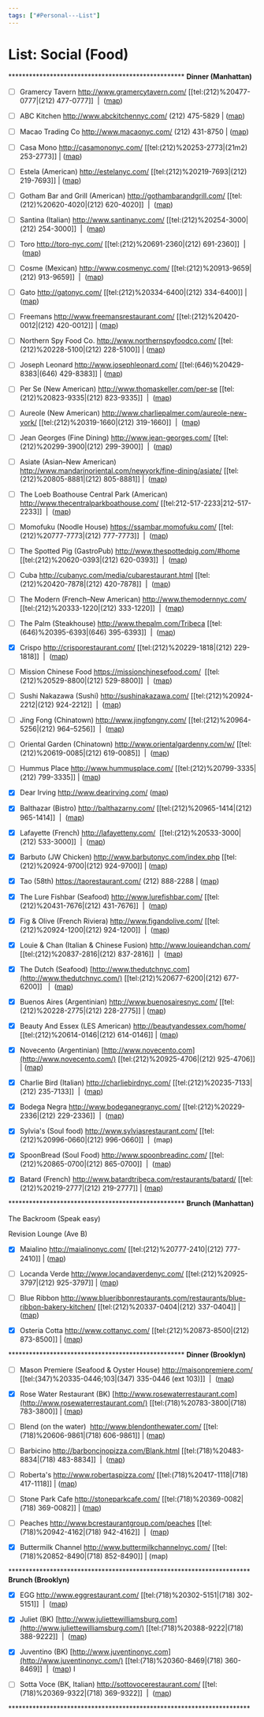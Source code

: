 ```yaml
---
tags: ["#Personal---List"]
---
```

# List: Social (Food)

\*\*\*\*\*\*\*\*\*\*\*\*\*\*\*\*\*\*\*\*\*\*\*\*\*\*\*\*\*\*\*\*\*\*\*\*\*\*\*\*\*\*\*\*\*\*\*\*\*\*\*
**Dinner (Manhattan)**

- [ ] Gramercy Tavern
<http://www.gramercytavern.com/>
[[tel:(212)%20477-0777|(212) 477-0777]]  |  ([map](https://www.google.com/maps/place/42+E+20th+St,+New+York,+NY+10003/@40.7383813,-73.9884631,17z/data=!3m1!4b1!4m2!3m1!1s0x89c259a18206a9d5:0x369619008138756?hl=en))

- [ ] ABC Kitchen
<http://www.abckitchennyc.com/>
(212) 475-5829 | ([map](https://www.google.com/maps/place/ABC+Kitchen/@40.7377416,-73.9896147,15z/data=!4m5!3m4!1s0x0:0x7fa97785ae431822!8m2!3d40.7377416!4d-73.9896147))

- [ ] Macao Trading Co
<http://www.macaonyc.com/>
(212) 431-8750 | ([map](https://www.google.com/maps/place/Macao+Trading+Co/@40.719629,-74.003939,15z/data=!4m5!3m4!))

- [ ] Casa Mono
<http://casamononyc.com/>
[[tel:(212)%20253-2773|(21m2) 253-2773]] | ([map](https://www.google.com/maps/place/125+E+17th+St,+New+York,+NY+10003/@40.7358702,-73.9914092,16z/data=!4m2!3m1!1s0x89c2599f621c854d:0x212421d5fd50f3b8))

- [ ] Estela (American)
<http://estelanyc.com/>
[[tel:(212)%20219-7693|(212) 219-7693]] | ([map](https://www.google.com/maps/place/Estela/@40.7246413,-73.994739,15z/data=!4m2!3m1!1s0x0:0x1419ce2472841070?sa=X&ved=0ahUKEwjWysrqkLzKAhUiyYMKHR7iCb8Q_BIIgwEwCg))

- [ ] Gotham Bar and Grill (American)
<http://gothambarandgrill.com/>
[[tel:(212)%20620-4020|(212) 620-4020]]  |  ([map](https://www.google.com/maps/place/12+E+12th+St,+New+York,+NY+10003/@40.7340887,-73.9960119,17z/data=!3m1!4b1!4m2!3m1!1s0x89c25999ce85bd67:0x8dbe8da502770316))

- [ ] Santina (Italian)
<http://www.santinanyc.com/>
[[tel:(212)%20254-3000|(212) 254-3000]]  |  ([map](https://www.google.com/maps/place/820+Washington+St,+New+York,+NY+10014/@40.7396351,-74.0110642,17z/data=!3m1!4b1!4m2!3m1!1s0x89c259c02e2921eb:0xc51b8debf3ca2c60))

- [ ] Toro
<http://toro-nyc.com/>
[[tel:(212)%20691-2360|(212) 691-2360]]  |  ([map](https://www.google.com/maps/place/85+10th+Ave,+New+York,+NY+10011/@40.7432086,-74.0101429,17z/data=!3m1!4b1!4m2!3m1!1s0x89c259c0b9e9686f:0xb9b91e334e4a3698))

- [ ] Cosme (Mexican)
<http://www.cosmenyc.com/>
[[tel:(212)%20913-9659|(212) 913-9659]]  |  ([map](https://www.google.com/maps/place/35+E+21st+St,+New+York,+NY+10010/@40.7395946,-73.9883805,17z/data=!3m1!4b1!4m2!3m1!1s0x89c259a166ee6ccb:0xd9b20234bc1dc1a6?hl=en))

- [ ] Gato
<http://gatonyc.com/>
[[tel:(212)%20334-6400|(212) 334-6400]] | ([map](https://www.google.com/maps/place/324+Lafayette+St,+New+York,+NY+10012/@40.7255312,-73.9973834,17z/data=!3m1!4b1!4m2!3m1!1s0x89c2598f893aea71:0x68045a5730271c44))

- [ ] Freemans
<http://www.freemansrestaurant.com/>
[[tel:(212)%20420-0012|(212) 420-0012]] | ([map](https://www.google.com/maps/place/Freemans/@40.7218685,-73.9924484,18.25z/data=!4m2!3m1!1s0x89c25985d782c045:0x63207e6fa38398bc?hl=en)) 

- [ ] Northern Spy Food Co.
<http://www.northernspyfoodco.com/>
[[tel:(212)%20228-5100|(212) 228-5100]] | ([map](https://www.google.com/maps/place/Northern+Spy+Food+Co./@40.7286559,-73.9832437,16.75z/data=!4m2!3m1!1s0x89c25976679c17f5:0x179f55a2b9c72e07))

- [ ] Joseph Leonard
<http://www.josephleonard.com/>
[[tel:(646)%20429-8383|(646) 429-8383]] | ([map](https://www.google.com/maps/place/170+Waverly+Pl,+New+York,+NY+10014/@40.7338823,-74.0034357,17z/data=!3m1!4b1!4m2!3m1!1s0x89c259941811626f:0x4a0dc9402a2915c))

- [ ] Per Se (New American)
<http://www.thomaskeller.com/per-se>
[[tel:(212)%20823-9335|(212) 823-9335]]  |  ([map](https://www.google.com/maps/search/Ten+Columbus+Circle+%28at+60th+Street%29,+4th+Floor+Manhattan,+New+York/@40.7687235,-73.982398,17z/data=!3m1!4b1?hl=en))

- [ ] Aureole (New American)
<http://www.charliepalmer.com/aureole-new-york/>
[[tel:(212)%20319-1660|(212) 319-1660]]  |  ([map](https://www.google.com/maps/place/Aureole/@40.755632,-73.985258,17z/data=!3m1!4b1!4m2!3m1!1s0x89c258efc3df8ca7:0x12b8403599ad5ee5?hl=en)) 

- [ ] Jean Georges (Fine Dining)
<http://www.jean-georges.com/>
[[tel:(212)%20299-3900|(212) 299-3900]]  |  ([map](https://www.google.com/maps/place/1+Central+Park+West,+New+York,+NY+10023/@40.7691199,-73.9815582,17z/data=!3m1!4b1!4m2!3m1!1s0x89c258f672b29fe3:0xe79f19f4804d910f?hl=en)) 

- [ ] Asiate (Asian–New American)
<http://www.mandarinoriental.com/newyork/fine-dining/asiate/>
[[tel:(212)%20805-8881|(212) 805-8881]] |  ([map](https://www.google.com/maps/search/80+Columbus+Circle+at+60th+Street,+New+York,+New+York+10023/@40.767931,-73.98245,17z/data=!3m1!4b1?hl=en))

- [ ] The Loeb Boathouse Central Park (American)
<http://www.thecentralparkboathouse.com/>
[[tel:212-517-2233|212-517-2233]]  |  ([map](https://www.google.com/maps/place/The+Loeb+Boathouse+Central+Park/@40.775399,-73.968769,18z/data=!4m2!3m1!1s0x89c2589a07c05e9b:0xe028574b947ab258?hl=en))

- [ ] Momofuku (Noodle House)
<https://ssambar.momofuku.com/>
[[tel:(212)%20777-7773|(212) 777-7773]]  |  ([map](https://www.google.com/maps/place/171+1st+Ave,+New+York,+NY+10003/@40.7291757,-73.9865812,17z/data=!3m1!4b1!4m2!3m1!1s0x89c2599d95b9fc87:0xdf16922dbfb9c2e4)) 

- [ ] The Spotted Pig (GastroPub)
<http://www.thespottedpig.com/#home>
[[tel:(212)%20620-0393|(212) 620-0393]]  |  ([map](https://www.google.com/maps/place/343+W+11th+St,+New+York,+NY+10014/@40.7355254,-74.0103962,17z/data=!3m1!4b1!4m2!3m1!1s0x89c259eb3b7b4e6f:0xdb7e70584ef4aff4))

- [ ] Cuba
<http://cubanyc.com/media/cubarestaurant.html>
[[tel:(212)%20420-7878|(212) 420-7878]]  |  ([map](https://www.google.com/maps/place/222+Thompson+St,+New+York,+NY+10012/@40.729081,-73.99882,17z/data=!3m1!4b1!4m2!3m1!1s0x89c25991bf29f659:0x989a67674fc6a510?hl=en))

- [ ] The Modern (French–New American)
<http://www.themodernnyc.com/>
[[tel:(212)%20333-1220|(212) 333-1220]]  |  ([map](https://www.google.com/maps/place/The+Modern/@40.761012,-73.976781,17z/data=!3m2!4b1!5s0x89c258fbd5f614c7:0x7edf0a3a9a0193a5!4m2!3m1!1s0x89c258fbc4a06f31:0xb0f62a18b16739cc?hl=en))

- [ ] The Palm (Steakhouse)
<http://www.thepalm.com/Tribeca>
[[tel:(646)%20395-6393|(646) 395-6393]]  |  ([map](https://www.google.com/maps/place/206+West+St,+New+York,+NY+10282/@40.7164671,-74.0126849,17z/data=!3m1!4b1!4m2!3m1!1s0x89c25a1c269e12eb:0xb950ef6628818408?hl=en)) 

- [x] Crispo
<http://crisporestaurant.com/>
[[tel:(212)%20229-1818|(212) 229-1818]]  |  ([map](https://www.google.com/maps/place/240+W+14th+St,+New+York,+NY+10011/@40.73912,-74.001784,17z/data=!3m1!4b1!4m2!3m1!1s0x89c259be14901b01:0xf0e9c8bc0a1b0a95?hl=en)) 

- [ ] Mission Chinese Food
<https://missionchinesefood.com/>
 [[tel:(212)%20529-8800|(212) 529-8800]]  |  ([map](https://www.google.com/maps/place/171+E+Broadway,+New+York,+NY+10002/@40.7138292,-73.9918554,17z/data=!3m1!4b1!4m2!3m1!1s0x89c25a2977777bf3:0x68e15366700a4fb0)) 

- [ ] Sushi Nakazawa (Sushi)
<http://sushinakazawa.com/>
[[tel:(212)%20924-2212|(212) 924-2212]]  |  ([map](https://www.google.com/maps/place/Sushi+Nakazawa/@40.731744,-74.0045995,17z/data=!4m9!1m6!2m5!1s23+Commerce+St.+New+York,+NY+10014!3m3!1s23+Commerce+St.+New+York,+NY+10014!2s298+Bedford+Ave,+Brooklyn,+NY+11211!3s0x89c259604f86f55b:0xa3d8349d98be99ca!3m1!1s0x89c2599317340fb3:0xe039cb326a713b70?hl=en)) 

- [ ] Jing Fong (Chinatown)
<http://www.jingfongny.com/>
[[tel:(212)%20964-5256|(212) 964–5256]]  |  ([map](https://www.google.com/maps/dir//Jing+Fong,+20+Elizabeth+St,+New+York,+NY+10013/@40.7163547,-73.9970103,18z/data=!4m13!1m4!3m3!1s0x89c25a27a4786b25:0x1181c2aa6ceec015!2sJing+Fong!3b1!4m7!1m0!1m5!1m1!1s0x89c25a27a4786b25:0x1181c2aa6ceec015!2m2!1d-73.997171!2d40.715972?hl=en)) 

- [ ] Oriental Garden (Chinatown)
<http://www.orientalgardenny.com/w/>
[[tel:(212)%20619-0085|(212) 619-0085]]  |  ([map](https://www.google.com/maps/dir//14+Elizabeth+St,+New+York,+NY+10013/@40.7159365,-73.9972213,18z/data=!4m13!1m4!3m3!1s0x89c25a27a46752ff:0x7ec954f2f8b37dd3!2s14+Elizabeth+St,+New+York,+NY+10013!3b1!4m7!1m0!1m5!1m1!1s0x89c25a27a46752ff:0x7ec954f2f8b37dd3!2m2!1d-73.9972213!2d40.7159365?hl=en))

- [ ] Hummus Place
<http://www.hummusplace.com/>
[[tel:(212)%20799-3335|(212) 799-3335]] | ([map](https://www.google.com/maps/place/Hummus+Place/@40.7800673,-73.982508,17z/data=!3m1!4b1!4m2!3m1!1s0x89c258899c982749:0xbeac01eb8d9041b4))

- [x] Dear Irving
<http://www.dearirving.com/>
([map](https://www.google.com/maps/place/55+Irving+Pl,+New+York,+NY+10003/@40.7362291,-73.9896191,17z/data=!3m1!4b1!4m2!3m1!1s0x89c259a1e0a61215:0x1edffa0c1cf4993b))

- [x] Balthazar (Bistro)
<http://balthazarny.com/>
[[tel:(212)%20965-1414|(212) 965-1414]]  |  ([map](https://www.google.com/maps/place/80+Spring+St,+New+York,+NY+10012/@40.7226041,-73.9982235,17z/data=!3m1!4b1!4m2!3m1!1s0x89c259892cccb7b7:0xfd1e1bcf051948bd?hl=en))

- [x] Lafayette (French)
http://lafayetteny.com/
 [[tel:(212)%20533-3000|(212) 533-3000]]  |  ([map](https://www.google.com/maps/place/380+Lafayette+St,+New+York,+NY+10003/@40.7276201,-73.9959672,17z/data=!3m1!4b1!4m2!3m1!1s0x89c2599ab9d92e79:0x7205420ee9c5d0bc)) 

- [x] Barbuto (JW Chicken)
<http://www.barbutonyc.com/index.php>
[[tel:(212)%20924-9700|(212) 924-9700]] | ([map](https://www.google.com/maps/place/775+Washington+St,+New+York,+NY+10014/data=!4m2!3m1!1s0x89c259eabfb3d495:0xf833ee0a4dae8e9d?sa=X&ved=0ahUKEwiN4urj5sDWAhUgS2MKHQnzDQ8Q8gEILTAB))

- [x] Tao (58th)
<https://taorestaurant.com/>
(212) 888-2288 | ([map](https://www.google.com/search?q=Tao%20nyc&ie=utf-8&oe=utf-8&num=30&npsic=0&rflfq=1&rlha=0&rllag=40752531,-73987770,1777&tbm=lcl&rldimm=8305656831811310166&ved=0ahUKEwjHt4vQ3YnVAhXGOT4KHSwTChAQvS4IUjAB&rldoc=1&tbs=lrf:!2m1!1e2!2m1!1e1!2m1!1e3!3sEAE,lf:1,lf_ui:9#rlfi=hd:;si:;mv:!1m3!1d11019.281522309213!2d-73.98777025!3d40.75253125!2m3!1f0!2f0!3f0!3m2!1i427!2i350!4f13.1))

- [x] The Lure Fishbar (Seafood)
<http://www.lurefishbar.com/>
[[tel:(212)%20431-7676|(212) 431-7676]]  |  ([map](https://www.google.com/maps/search/142+Mercer+Street+Manhattan,+New+York/@40.724703,-73.9983278,17z/data=!3m1!4b1?hl=en))

- [x] Fig & Olive (French Riviera)
<http://www.figandolive.com/>
[[tel:(212)%20924-1200|(212) 924-1200]]  |  ([map](https://www.google.com/maps/search/420+West+13th+Street+New+York,+NY+10014/@40.7405525,-74.0071381,17z/data=!3m1!4b1?hl=en))

- [x] Louie & Chan (Italian & Chinese Fusion)
<http://www.louieandchan.com/>
[[tel:(212)%20837-2816|(212) 837-2816]]  |  ([map](https://www.google.com/maps/search/303+Broome+St.+New+York,+NY+10012/@40.718652,-73.9923807,17z/data=!3m1!4b1?hl=en))

- [x] The Dutch (Seafood)
[http://www.thedutchnyc.com](http://www.thedutchnyc.com/)
[[tel:(212)%20677-6200|(212) 677-6200]]   |  ([map](https://www.google.com/maps/search/++131+SULLIVAN+STREET+NEW+YORK,+NY+10012/@40.7265685,-74.002145,17z/data=!3m1!4b1?hl=en))

- [x] Buenos Aires (Argentinian)
<http://www.buenosairesnyc.com/>
[[tel:(212)%20228-2775|(212) 228-2775]] | ([map](https://www.google.com/maps/place/513+E+6th+St,+New+York,+NY+10009/@40.725314,-73.9852177,17z/data=!3m1!4b1!4m2!3m1!1s0x89c25982aa86b809:0x4dde115119453079?hl=en))

- [x] Beauty And Essex (LES American)
<http://beautyandessex.com/home/>
[[tel:(212)%20614-0146|(212) 614-0146]] | ([map](http://beautyandessex.com/home/))

- [x] Novecento (Argentinian)
[http://www.novecento.com](http://www.novecento.com/)
[[tel:(212)%20925-4706|(212) 925-4706]] | ([map](https://www.google.com/maps/place/343+W+Broadway,+New+York,+NY+10013/@40.72255,-74.0033499,17z/data=!3m1!4b1!4m2!3m1!1s0x89c2598b9c484607:0xb461da2913be848a?hl=en))

- [x] Charlie Bird (Italian)
<http://charliebirdnyc.com/>
[[tel:(212)%20235-7133|(212) 235-7133]]  |  ([map](https://www.google.com/maps/place/Charlie+Bird/@40.727729,-74.002906,17z/data=!4m9!1m6!2m5!1s5+King+Street++New+York,+NY+10012!3m3!1s5+King+Street++New+York,+NY+10012!2s298+Bedford+Ave,+Brooklyn,+NY+11211!3s0x89c259604f86f55b:0xa3d8349d98be99ca!3m1!1s0x89c2598d8541f67b:0xfa498b518300118?hl=en))

- [x] Bodega Negra
<http://www.bodeganegranyc.com/>
[[tel:(212)%20229-2336|(212) 229-2336]]  |  ([map](https://www.google.com/maps/place/355+W+16th+St,+New+York,+NY+10011/@40.742291,-74.0034554,17z/data=!3m1!4b1!4m2!3m1!1s0x89c259bed88793ad:0xd50aebd821df5345?hl=en))

- [x] Sylvia's (Soul food)
<http://www.sylviasrestaurant.com/>
[[tel:(212)%20996-0660|(212) 996-0660]]  |  (map)

- [x] SpoonBread (Soul Food)
<http://www.spoonbreadinc.com/>
[[tel:(212)%20865-0700|(212) 865-0700]]  |  ([map](https://www.google.com/maps/place/364+Cathedral+Pkwy,+New+York,+NY+10025/@40.8013177,-73.960113,17z/data=!3m1!4b1!4m2!3m1!1s0x89c2f63d52fa0f03:0x9fedd663dd99e8e6?hl=en))

- [x] Batard (French)
<http://www.batardtribeca.com/restaurants/batard/>
[[tel:(212)%20219-2777|(212) 219-2777]] | ([map](https://www.google.com/maps/place/239+W+Broadway,+New+York,+NY+10013/@40.71958,-74.0080031,17z/data=!3m1!4b1!4m2!3m1!1s0x89c2598ab087b637:0xc20b1ad973362666))

\*\*\*\*\*\*\*\*\*\*\*\*\*\*\*\*\*\*\*\*\*\*\*\*\*\*\*\*\*\*\*\*\*\*\*\*\*\*\*\*\*\*\*\*\*\*\*\*\*\*\*
**Brunch (Manhattan)**

The Backroom
(Speak easy)

Revision Lounge
(Ave B)

- [x] Maialino
<http://maialinonyc.com/>
[[tel:(212)%20777-2410|(212) 777-2410]] | ([map](https://www.google.com/maps/place/2+Lexington+Ave,+New+York,+NY+10010/@40.7385531,-73.9902724,16z/data=!4m2!3m1!1s0x89c259a10236b349:0xe3a56a8090305a3?hl=en))

- [ ] Locanda Verde
<http://www.locandaverdenyc.com/>
[[tel:(212)%20925-3797|(212) 925-3797]] | ([map](https://www.google.com/maps/place/377+Greenwich+St,+New+York,+NY+10013/@40.7198912,-74.0141786,16z/data=!4m2!3m1!1s0x89c259f5852e694d:0x65f1eeb91bfc2521?hl=en))

- [ ] Blue Ribbon
<http://www.blueribbonrestaurants.com/restaurants/blue-ribbon-bakery-kitchen/>
[[tel:(212)%20337-0404|(212) 337-0404]] | ([map](https://www.google.com/maps/place/35+Downing+St,+New+York,+NY+10014/@40.7293862,-74.0081541,16z/data=!4m2!3m1!1s0x89c259928bca3be1:0xdf745bb20b1e8993?hl=en))

- [x] Osteria Cotta
<http://www.cottanyc.com/>
[[tel:(212)%20873-8500|(212) 873-8500]] | ([map](https://www.google.com/maps/place/513+Columbus+Ave,+New+York,+NY+10024/@40.7855227,-73.976986,16z/data=!4m2!3m1!1s0x89c2588521b9964f:0x45dcd789de3de7b4?hl=en))

\*\*\*\*\*\*\*\*\*\*\*\*\*\*\*\*\*\*\*\*\*\*\*\*\*\*\*\*\*\*\*\*\*\*\*\*\*\*\*\*\*\*\*\*\*\*\*\*\*\*\*
**Dinner (Brooklyn)**

- [ ] Mason Premiere (Seafood & Oyster House)
<http://maisonpremiere.com/>
[[tel:(347)%20335-0446;103|(347) 335-0446 (ext 103)]]  |  ([map](https://www.google.com/maps/place/298+Bedford+Ave,+Brooklyn,+NY+11211/@40.7142634,-73.9616503,17z/data=!3m1!4b1!4m2!3m1!1s0x89c259604f86f55b:0xa3d8349d98be99ca?hl=en))

- [x] Rose Water Restaurant (BK)
[http://www.rosewaterrestaurant.com](http://www.rosewaterrestaurant.com/)
[[tel:(718)%20783-3800|(718) 783-3800]] | ([map](https://www.google.com/maps/place/787+Union+St,+Brooklyn,+NY+11215/@40.675698,-73.9782498,17z/data=!3m1!4b1!4m2!3m1!1s0x89c25baa0c126a71:0xc1e0d70089572e8?hl=en))

- [ ] Blend (on the water) 
<http://www.blendonthewater.com/>
[[tel:(718)%20606-9861|(718) 606-9861]] | ([map](https://www.google.com/maps/place/4540+Center+Blvd,+Long+Island+City,+NY+11109/@40.7479933,-73.9593388,17z/data=!3m1!4b1!4m2!3m1!1s0x89c25921a251e7c7:0xae4955bac345fdbc?hl=en))

- [ ] Barbicino
<http://barboncinopizza.com/Blank.html>
[[tel:(718)%20483-8834|(718) 483-8834]]  |  ([map](https://www.google.com/maps/place/781+Franklin+Ave,+Brooklyn,+NY+11238/@40.6720698,-73.9572821,17z/data=!3m1!4b1!4m2!3m1!1s0x89c25b757c9b5895:0x334d569c72301d6a?hl=en))

- [ ] Roberta's
<http://www.robertaspizza.com/>
[[tel:(718)%20417-1118|(718) 417-1118]] | ([map](https://www.google.com/maps/place/261+Moore+St,+Brooklyn,+NY+11206/@40.705758,-73.9334724,16.71z/data=!4m2!3m1!1s0x89c25c00e71cb3f3:0xd99788ce8d590611))

- [ ] Stone Park Cafe
<http://stoneparkcafe.com/>
[[tel:(718)%20369-0082|(718) 369-0082]] | ([map](https://www.google.com/maps/place/324+5th+Ave,+Brooklyn,+NY+11215/@40.6502637,-73.9054715,12.75z/data=!4m2!3m1!1s0x89c25afe2f5ea717:0x7a8cb6a1bb6329e0))

- [ ] Peaches
<http://www.bcrestaurantgroup.com/peaches>
[[tel:(718)%20942-4162|(718) 942-4162]]  |  ([map](https://www.google.com/maps/place/393+Lewis+Ave,+Brooklyn,+NY+11233/@40.6818059,-73.9346505,17z/data=!3m1!4b1!4m2!3m1!1s0x89c25c76383f277d:0x59c12f7cf3c3434e?hl=en)) 

- [x] Buttermilk Channel
<http://www.buttermilkchannelnyc.com/>
[[tel:(718)%20852-8490|(718) 852-8490]] | (map)

\*\*\*\*\*\*\*\*\*\*\*\*\*\*\*\*\*\*\*\*\*\*\*\*\*\*\*\*\*\*\*\*\*\*\*\*\*\*\*\*\*\*\*\*\*\*\*\*\*\*\*\*\*\*\*\*\*\*\*\*\*\*\*\*\*\*\*\*\*\*
**Brunch (Brooklyn)**

- [x] EGG
<http://www.eggrestaurant.com/>
[[tel:(718)%20302-5151|(718) 302-5151]]  |  ([map](https://www.google.com/maps/place/egg/@40.716696,-73.961701,17z/data=!3m1!4b1!4m2!3m1!1s0x89c2595e013c5817:0xe8bd54b46cbb896?hl=en)) 

- [x] Juliet (BK)
[http://www.juliettewilliamsburg.com](http://www.juliettewilliamsburg.com/)
[[tel:(718)%20388-9222|(718) 388-9222]]  |  ([map](https://www.google.com/maps/dir//135+N+5th+St,+Brooklyn,+NY+11249/@40.7169856,-73.9591017,17z/data=!4m13!1m4!3m3!1s0x89c2595e07612b5b:0x792a0ce25f8afe01!2s135+N+5th+St,+Brooklyn,+NY+11249!3b1!4m7!1m0!1m5!1m1!1s0x89c2595e07612b5b:0x792a0ce25f8afe01!2m2!1d-73.9591017!2d40.7169856?hl=en))

- [x] Juventino (BK)
[http://www.juventinonyc.com](http://www.juventinonyc.com/)
[[tel:(718)%20360-8469|(718) 360-8469]]  |  ([map](https://www.google.com/maps/place/Juventino/@40.671462,-73.984639,17z/data=!3m1!4b1!4m2!3m1!1s0x89c25afe74e1eaed:0xc06c97a313ef3739?hl=en)) I

- [ ] Sotta Voce (BK, Italian)
<http://sottovocerestaurant.com/>
[[tel:(718)%20369-9322|(718) 369-9322]]  |  ([map](https://www.google.com/maps/dir//225+7th+Ave,+Brooklyn,+NY+11215/@40.669918,-73.9787663,17z/data=!4m13!1m4!3m3!1s0x89c25b03dd2248d1:0x9fc410f958ef9f98!2s225+7th+Ave,+Brooklyn,+NY+11215!3b1!4m7!1m0!1m5!1m1!1s0x89c25b03dd2248d1:0x9fc410f958ef9f98!2m2!1d-73.9787663!2d40.669918?hl=en))

\*\*\*\*\*\*\*\*\*\*\*\*\*\*\*\*\*\*\*\*\*\*\*\*\*\*\*\*\*\*\*\*\*\*\*\*\*\*\*\*\*\*\*\*\*\*\*\*\*\*\*\*\*\*\*\*\*\*\*\*\*\*\*\*\*\*\*\*\*\*
